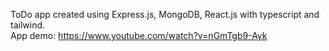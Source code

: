 ToDo app created using Express.js, MongoDB, React.js with typescript and tailwind. </br>
App demo: https://www.youtube.com/watch?v=nGmTgb9-Ayk

